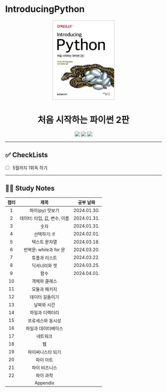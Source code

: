 # IntroducingPython

<div align="center">
  <a href="http://www.yes24.com/Product/Goods/91870652">
      <img src="logo.png" alt="Logo" width="200">
  </a>
  <h1>처음 시작하는 파이썬 2판</h1>
  <div>
    <img src="https://img.shields.io/badge/저자-빌%20루바노빅-DDE072?style=for-the-badge"/>
    <img src="https://img.shields.io/badge/출판사-한빛미디어-DDE072?style=for-the-badge"/>
    <img src="https://img.shields.io/badge/기간-2024.03~2024.05-DDE072?style=for-the-badge"/>
  </div>
</div>

---

## ✅ CheckLists

- [ ] 5월까지 1회독 하기


---

## 👩‍💻 Study Notes

| 챕터 |             제목             | 공부 날짜 |
| :--: | :--------------------------: | :-------: |
|  1   |       파이(py) 맛보기        |  2024.01.30.  |
|  2   | 데이터: 타입, 값, 변수, 이름 |  2024.01.31.  |
|  3   |             숫자             |  2024.01.31.  |
|  4   |         선택하기: if         | 2024.02.01. |
|  5   |        텍스트 문자열         |  2024.03.18.  |
|  6   |    반복문: while과 for 문    |  2024.03.20.  |
|  7   |        튜플과 리스트         | 2024.03.22. |
|  8   |        딕셔너리와 셋         |   2024.03.25. |
|  9   |             함수             | 2024.04.01.  |
|  10  |        객체와 클래스         |    |
|  11  |        모듈과 패키지         |  |
|  12  |       데이터 길들이기        |    |
|  13  |         날짜와 시간          |    |
|  14  |       파일과 디렉터리        |    |
|  15  |      프로세스와 동시성       |    |
|  16  |     파일과 데이터베이스      |   |
|  17  |           네트워크           |    |
|  18  |              웹              |   |
|  19  |      파이써니스타 되기       |  |
|  20  |          파이 아트           |  |
|  21  |        파이 비즈니스         |   |
|  22  |          파이 과학           |    |
|      |           Appendix           |    |
